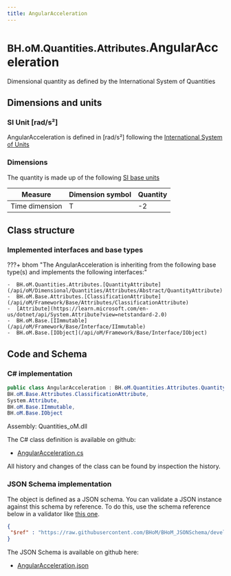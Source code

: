 ```yaml
---
title: AngularAcceleration
---
```


# <small>BH.oM.Quantities.Attributes.</small>**AngularAcceleration**

Dimensional quantity as defined by the International System of Quantities

## Dimensions and units

### SI Unit [rad/s²]

AngularAcceleration is defined in [rad/s²] following the [International System of Units](https://en.wikipedia.org/wiki/International_System_of_Units) 

### Dimensions

The quantity is made up of the following [SI base units](https://en.wikipedia.org/wiki/SI_base_unit)

| Measure        | Dimension symbol | Quantity |
|------------------|--------|----------|
| Time dimension |  T  |-2  |

## Class structure

### Implemented interfaces and base types

???+ bhom "The AngularAcceleration is inheriting from the following base type(s) and implements the following interfaces:"

    -  BH.oM.Quantities.Attributes.[QuantityAttribute](/api/oM/Dimensional/Quantities/Attributes/Abstract/QuantityAttribute)
    -  BH.oM.Base.Attributes.[ClassificationAttribute](/api/oM/Framework/Base/Attributes/ClassificationAttribute)
    -  [Attribute](https://learn.microsoft.com/en-us/dotnet/api/System.Attribute?view=netstandard-2.0)
    -  BH.oM.Base.[IImmutable](/api/oM/Framework/Base/Interface/IImmutable)
    -  BH.oM.Base.[IObject](/api/oM/Framework/Base/Interface/IObject)




## Code and Schema

### C# implementation

``` C# title="C#"
public class AngularAcceleration : BH.oM.Quantities.Attributes.QuantityAttribute,
BH.oM.Base.Attributes.ClassificationAttribute,
System.Attribute,
BH.oM.Base.IImmutable,
BH.oM.Base.IObject
```

Assembly: Quantities_oM.dll

The C# class definition is available on github:

- [AngularAcceleration.cs](https://github.com/BHoM/BHoM/blob/develop/Quantities_oM/Attributes\AngularAcceleration.cs)

All history and changes of the class can be found by inspection the history.
### JSON Schema implementation

The object is defined as a JSON schema. You can validate a JSON instance against this schema by reference. To do this, use the schema reference below in a validator like [this one](https://www.jsonschemavalidator.net/).

``` json title="JSON Schema"
{
 "$ref" : "https://raw.githubusercontent.com/BHoM/BHoM_JSONSchema/develop/Quantities_oM/Attributes/AngularAcceleration.json"
}
```

The JSON Schema is available on github here:

- [AngularAcceleration.json](https://github.com/BHoM/BHoM_JSONSchema/blob/develop/Quantities_oM/Attributes/AngularAcceleration.json)
